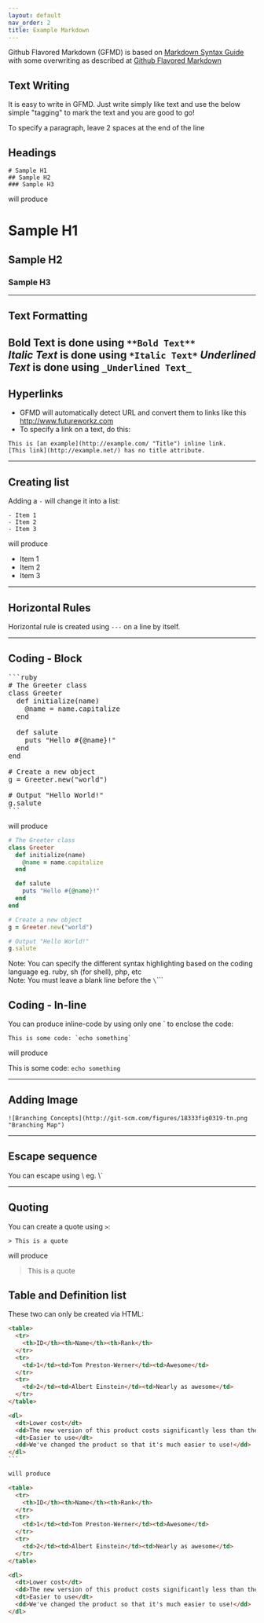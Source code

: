 ```yaml
---
layout: default
nav_order: 2
title: Example Markdown
---
```


Github Flavored Markdown (GFMD) is based on [Markdown Syntax Guide](http://daringfireball.net/projects/markdown/syntax) with some overwriting as described at [Github Flavored Markdown](http://github.github.com/github-flavored-markdown/)

## Text Writing
It is easy to write in GFMD. Just write simply like text and use the below simple "tagging" to mark the text and you are good to go!  

To specify a paragraph, leave 2 spaces at the end of the line

## Headings

```
# Sample H1
## Sample H2
### Sample H3
```

will produce
# Sample H1
## Sample H2
### Sample H3

---


## Text Formatting
**Bold Text** is done using `**Bold Text**`  
*Italic Text* is done using `*Italic Text*`
_Underlined Text_ is done using `_Underlined Text_`
---

## Hyperlinks
- GFMD will automatically detect URL and convert them to links like this http://www.futureworkz.com
- To specify a link on a text, do this:

```
This is [an example](http://example.com/ "Title") inline link.
[This link](http://example.net/) has no title attribute.
```

---

## Creating list

Adding a `-` will change it into a list:

```
- Item 1
- Item 2
- Item 3
```

will produce

- Item 1
- Item 2
- Item 3

---

## Horizontal Rules

Horizontal rule is created using `---` on a line by itself.

---

## Coding - Block

<pre>
```ruby
# The Greeter class
class Greeter
  def initialize(name)
    @name = name.capitalize
  end

  def salute
    puts "Hello #{@name}!"
  end
end

# Create a new object
g = Greeter.new("world")

# Output "Hello World!"
g.salute
```
</pre>
 
will produce  

```ruby
# The Greeter class
class Greeter
  def initialize(name)
    @name = name.capitalize
  end

  def salute
    puts "Hello #{@name}!"
  end
end

# Create a new object
g = Greeter.new("world")

# Output "Hello World!"
g.salute
```

Note: You can specify the different syntax highlighting based on the coding language eg. ruby, sh (for shell), php, etc  
Note: You must leave a blank line before the `\`\`\``

## Coding - In-line
You can produce inline-code by using only one \` to enclose the code:

```
This is some code: `echo something`
```

will produce  

This is some code: `echo something`

---

## Adding Image

```
![Branching Concepts](http://git-scm.com/figures/18333fig0319-tn.png "Branching Map")
```

---

## Escape sequence
You can escape using \\ eg. \\\`

---


## Quoting

You can create a quote using `>`:

```
> This is a quote
```

will produce

> This is a quote

## Table and Definition list

These two can only be created via HTML:

````html
<table>
  <tr>
    <th>ID</th><th>Name</th><th>Rank</th>
  </tr>
  <tr>
    <td>1</td><td>Tom Preston-Werner</td><td>Awesome</td>
  </tr>
  <tr>
    <td>2</td><td>Albert Einstein</td><td>Nearly as awesome</td>
  </tr>
</table>

<dl>
  <dt>Lower cost</dt>
  <dd>The new version of this product costs significantly less than the previous one!</dd>
  <dt>Easier to use</dt>
  <dd>We've changed the product so that it's much easier to use!</dd>
</dl>
```

will produce

<table>
  <tr>
    <th>ID</th><th>Name</th><th>Rank</th>
  </tr>
  <tr>
    <td>1</td><td>Tom Preston-Werner</td><td>Awesome</td>
  </tr>
  <tr>
    <td>2</td><td>Albert Einstein</td><td>Nearly as awesome</td>
  </tr>
</table>

<dl>
  <dt>Lower cost</dt>
  <dd>The new version of this product costs significantly less than the previous one!</dd>
  <dt>Easier to use</dt>
  <dd>We've changed the product so that it's much easier to use!</dd>
</dl>


